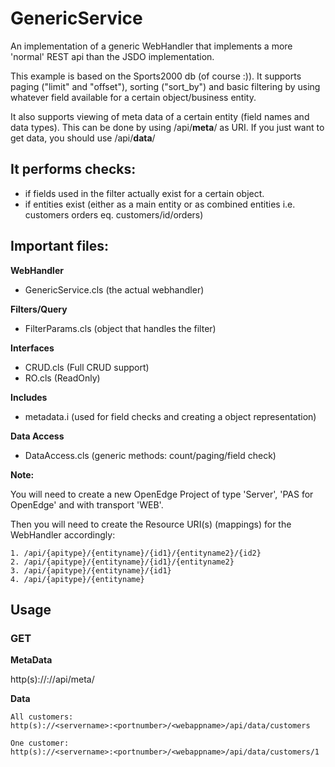 # <h1>GenericService</h1>

An implementation of a generic WebHandler that implements a more 'normal' REST
api than the JSDO implementation.

This example is based on the Sports2000 db (of course :)).
It supports paging ("limit" and "offset"), sorting ("sort_by") and basic 
filtering by using whatever field available for a certain object/business entity.

It also supports viewing of meta data of a certain entity (field names and data types).
This can be done by using /api/<b>meta</b>/ as URI.
If you just want to get data, you should use /api/<b>data</b>/

<h2>It performs checks:</h2>

- if fields used in the filter actually exist for a certain object.
- if entities exist (either as a main entity or as combined entities i.e. 
  customers orders eq. customers/id/orders)

<h2>Important files:</h2>

<b>WebHandler</b>
- GenericService.cls    (the actual webhandler)

<b>Filters/Query</b>
- FilterParams.cls      (object that handles the filter)

<b>Interfaces</b>
- CRUD.cls (Full CRUD support)
- RO.cls (ReadOnly)  

<b>Includes</b>
- metadata.i (used for field checks and creating a object representation)

<b>Data Access</b>
- DataAccess.cls      (generic methods: count/paging/field check)

<b>Note:</b>

You will need to create a new OpenEdge Project of type 'Server', 'PAS for OpenEdge' and with transport 'WEB'. 

Then you will need to create the Resource URI(s) (mappings) for the WebHandler accordingly:

    1. /api/{apitype}/{entityname}/{id1}/{entityname2}/{id2}
    2. /api/{apitype}/{entityname}/{id1}/{entityname2}
    3. /api/{apitype}/{entityname}/{id1}
    4. /api/{apitype}/{entityname}

<h2>Usage</h2>

<H3>GET</h3>

<b>MetaData</b>

http(s)://<servername>:<portnumber>/<webappname>/api/meta/<entityname>

<b>Data</b>

    All customers: 
    http(s)://<servername>:<portnumber>/<webappname>/api/data/customers

    One customer:
    http(s)://<servername>:<portnumber>/<webappname>/api/data/customers/1


